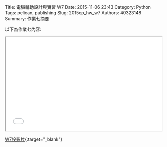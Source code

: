 Title: 電腦輔助設計與實習  W7
Date: 2015-11-06 23:43
Category: Python
Tags: pelican, publishing
Slug: 2015cp_hw_w7
Authors: 40323148
Summary: 作業七摘要

以下為作業七內容:

<iframe src="40323148_cp_w7_p.html" width="500" height="300"></iframe>

[W7投影片](40323148_cp_w7_p.html){:target="_blank"}


